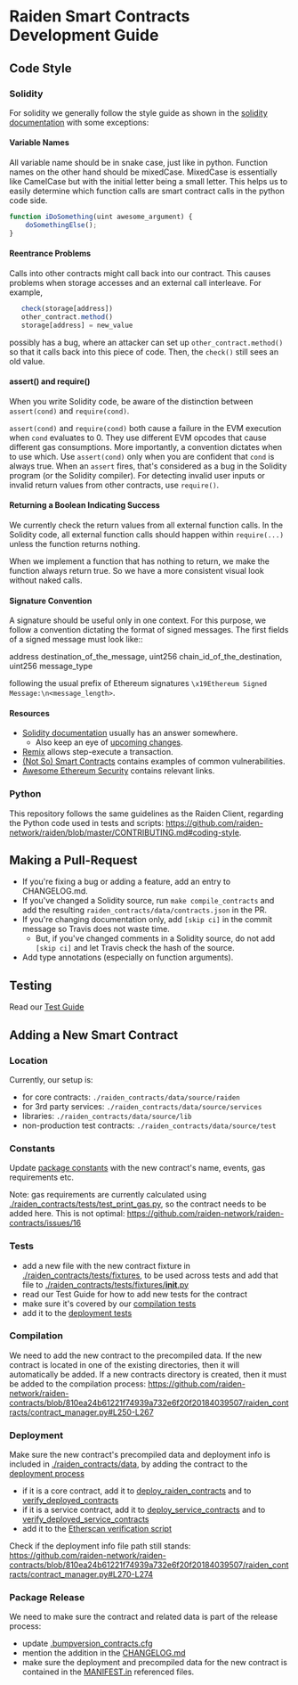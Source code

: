 # Raiden Smart Contracts Development Guide

## Code Style

### Solidity

For solidity we generally follow the style guide as shown in the [solidity
documentation](http://solidity.readthedocs.io/en/develop/style-guide.html) with
some exceptions:

#### Variable Names

All variable name should be in snake case, just like in python. Function names
on the other hand should be mixedCase. MixedCase is essentially like CamelCase
but with the initial letter being a small letter. This helps us to easily
determine which function calls are smart contract calls in the python code
side.

```js
function iDoSomething(uint awesome_argument) {
    doSomethingElse();
}
```

#### Reentrance Problems

Calls into other contracts might call back into our contract.
This causes problems when storage accesses and an external call interleave.  For example,

```js
   check(storage[address])
   other_contract.method()
   storage[address] = new_value
```

possibly has a bug, where an attacker can set up `other_contract.method()` so that it calls back into this piece of code.
Then, the `check()` still sees an old value.

#### assert() and require()

When you write Solidity code, be aware of the distinction between ``assert(cond)`` and ``require(cond)``.

``assert(cond)`` and ``require(cond)`` both cause a failure in the EVM execution when ``cond`` evaluates to 0.  They use different EVM opcodes that cause different gas consumptions.  More importantly, a convention dictates when to use which.  Use ``assert(cond)`` only when you are confident that ``cond`` is always true.  When an ``assert`` fires, that's considered as a bug in the Solidity program (or the Solidity compiler).  For detecting invalid user inputs or invalid return values from other contracts, use ``require()``.

#### Returning a Boolean Indicating Success

We currently check the return values from all external function calls.  In the Solidity code, all external function calls should happen within `require(...)` unless the function returns nothing.

When we implement a function that has nothing to return, we make the function always return true.  So we have a more consistent visual look without naked calls.

#### Signature Convention

A signature should be useful only in one context. For this purpose, we follow a convention dictating the format of signed messages. The first fields of a signed message must look like::

  address destination_of_the_message,
  uint256 chain_id_of_the_destination,
  uint256 message_type

following the usual prefix of Ethereum signatures ``\x19Ethereum Signed Message:\n<message_length>``.

#### Resources

* [Solidity documentation](https://solidity.readthedocs.io/) usually has an answer somewhere.
    * Also keep an eye of [upcoming changes](https://github.com/ethereum/solidity/projects).
* [Remix](http://remix.ethereum.org/) allows step-execute a transaction.
* [(Not So) Smart Contracts](https://github.com/trailofbits/not-so-smart-contracts) contains examples of common vulnerabilities.
* [Awesome Ethereum Security](https://github.com/trailofbits/awesome-ethereum-security) contains relevant links.

### Python

This repository follows the same guidelines as the Raiden Client, regarding the Python code used in tests and scripts: https://github.com/raiden-network/raiden/blob/master/CONTRIBUTING.md#coding-style.

## Making a Pull-Request

* If you're fixing a bug or adding a feature, add an entry to CHANGELOG.md.
* If you've changed a Solidity source, run `make compile_contracts` and add the resulting `raiden_contracts/data/contracts.json` in the PR.
* If you're changing documentation only, add `[skip ci]` in the commit message so Travis does not waste time.
    * But, if you've changed comments in a Solidity source, do not add `[skip ci]` and let Travis check the hash of the source.
* Add type annotations (especially on function arguments).

## Testing

Read our [Test Guide](./raiden_contracts/tests/README.md)

## Adding a New Smart Contract

### Location

Currently, our setup is:
- for core contracts: `./raiden_contracts/data/source/raiden`
- for 3rd party services: `./raiden_contracts/data/source/services`
- libraries: `./raiden_contracts/data/source/lib`
- non-production test contracts: `./raiden_contracts/data/source/test`

### Constants

Update [package constants](./raiden_contracts/constants.py) with the new contract's name, events, gas requirements etc.

Note: gas requirements are currently calculated using [./raiden_contracts/tests/test_print_gas.py](./raiden_contracts/tests/test_print_gas.py), so the contract needs to be added here. This is not optimal: https://github.com/raiden-network/raiden-contracts/issues/16

### Tests

- add a new file with the new contract fixture in [./raiden_contracts/tests/fixtures](./raiden_contracts/tests/fixtures), to be used across tests and add that file to [./raiden_contracts/tests/fixtures/__init__.py](./raiden_contracts/tests/fixtures/__init__.py)
- read our Test Guide for how to add new tests for the contract
- make sure it's covered by our [compilation tests](./raiden_contracts/tests/test_contracts_compilation.py)
- add it to the [deployment tests](./raiden_contracts/tests/test_deploy_script.py)

### Compilation

We need to add the new contract to the precompiled data. If the new contract is located in one of the existing directories, then it will automatically be added.
If a new contracts directory is created, then it must be added to the compilation process:
https://github.com/raiden-network/raiden-contracts/blob/810ea24b61221f74939a732e6f20f20184039507/raiden_contracts/contract_manager.py#L250-L267


### Deployment

Make sure the new contract's precompiled data and deployment info is included in [./raiden_contracts/data](./raiden_contracts/data), by adding the contract to the [deployment process](./raiden_contracts/deploy/__main__.py)

- if it is a core contract, add it to [deploy_raiden_contracts](https://github.com/raiden-network/raiden-contracts/blob/810ea24b61221f74939a732e6f20f20184039507/raiden_contracts/deploy/__main__.py#L436) and to [verify_deployed_contracts](https://github.com/raiden-network/raiden-contracts/blob/810ea24b61221f74939a732e6f20f20184039507/raiden_contracts/deploy/__main__.py#L616)
- if it is a service contract, add it to [deploy_service_contracts](https://github.com/raiden-network/raiden-contracts/blob/810ea24b61221f74939a732e6f20f20184039507/raiden_contracts/deploy/__main__.py#L492) and to [verify_deployed_service_contracts](https://github.com/raiden-network/raiden-contracts/blob/810ea24b61221f74939a732e6f20f20184039507/raiden_contracts/deploy/__main__.py#L686)
- add it to the [Etherscan verification script](./raiden_contracts/deploy/etherscan_verify.py)

Check if the deployment info file path still stands: https://github.com/raiden-network/raiden-contracts/blob/810ea24b61221f74939a732e6f20f20184039507/raiden_contracts/contract_manager.py#L270-L274


### Package Release

We need to make sure the contract and related data is part of the release process:
- update [.bumpversion_contracts.cfg](./.bumpversion_contracts.cfg)
- mention the addition in the [CHANGELOG.md](./CHANGELOG.md)
- make sure the deployment and precompiled data for the new contract is contained in the [MANIFEST.in](./MANIFEST.in) referenced files.
